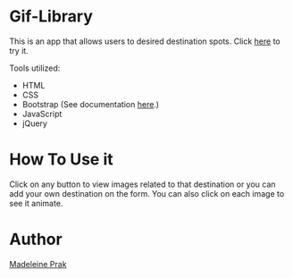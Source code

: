 # Gif-Library
This is an app that allows users to desired destination spots. Click [here](https://madeleineprak.github.io/Gif-Library/) to try it.

Tools utilized:
* HTML
* CSS
* Bootstrap (See documentation [here](https://getbootstrap.com/).)
* JavaScript
* jQuery 

# How To Use it
Click on any button to view images related to that destination or you can add your own destination on the form. You can also click on each image to see it animate.

# Author
[Madeleine Prak](https://github.com/madeleineprak)

